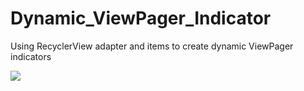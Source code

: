 # Dynamic_ViewPager_Indicator
Using RecyclerView adapter and items  to create dynamic ViewPager indicators

![](https://cdn-images-1.medium.com/max/800/1*zp0NadwreA0vfXW_sxBpbA.gif)
